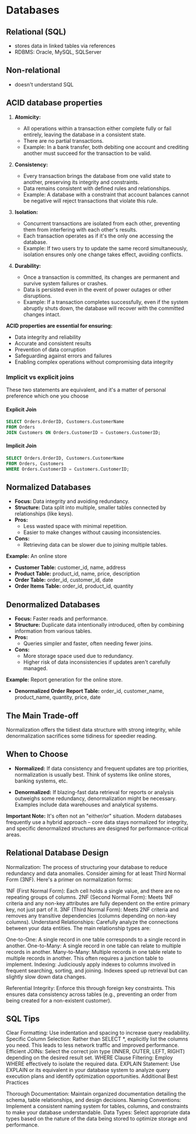 # Databases

## Relational (SQL)

- stores data in linked tables via references
- RDBMS: Oracle, MySQL, SQLServer

## Non-relational

- doesn't understand SQL

## ACID database properties

1. **Atomicity:**

   - All operations within a transaction either complete fully or fail entirely, leaving the database in a consistent state.
   - There are no partial transactions.
   - Example: In a bank transfer, both debiting one account and crediting another must succeed for the transaction to be valid.

2. **Consistency:**

   - Every transaction brings the database from one valid state to another, preserving its integrity and constraints.
   - Data remains consistent with defined rules and relationships.
   - Example: A database with a constraint that account balances cannot be negative will reject transactions that violate this rule.

3. **Isolation:**

   - Concurrent transactions are isolated from each other, preventing them from interfering with each other's results.
   - Each transaction operates as if it's the only one accessing the database.
   - Example: If two users try to update the same record simultaneously, isolation ensures only one change takes effect, avoiding conflicts.

4. **Durability:**
   - Once a transaction is committed, its changes are permanent and survive system failures or crashes.
   - Data is persisted even in the event of power outages or other disruptions.
   - Example: If a transaction completes successfully, even if the system abruptly shuts down, the database will recover with the committed changes intact.

**ACID properties are essential for ensuring:**

- Data integrity and reliability
- Accurate and consistent results
- Prevention of data corruption
- Safeguarding against errors and failures
- Enabling complex operations without compromising data integrity

### Implicit vs explicit joins

These two statements are equivalent, and it's a matter of personal preference which one you choose

#### Explicit Join

```sql
SELECT Orders.OrderID, Customers.CustomerName
FROM Orders
JOIN Customers ON Orders.CustomerID = Customers.CustomerID;
```

#### Implicit Join

```sql
SELECT Orders.OrderID, Customers.CustomerName
FROM Orders, Customers
WHERE Orders.CustomerID = Customers.CustomerID;
```

## Normalized Databases

- **Focus:** Data integrity and avoiding redundancy.
- **Structure:** Data split into multiple, smaller tables connected by relationships (like keys).
- **Pros:**
  - Less wasted space with minimal repetition.
  - Easier to make changes without causing inconsistencies.
- **Cons:**
  - Retrieving data can be slower due to joining multiple tables.

**Example:** An online store

- **Customer Table:** customer_id, name, address
- **Product Table:** product_id, name, price, description
- **Order Table:** order_id, customer_id, date
- **Order Items Table:** order_id, product_id, quantity

## Denormalized Databases

- **Focus:** Faster reads and performance.
- **Structure:** Duplicate data intentionally introduced, often by combining information from various tables.
- **Pros:**
  - Queries simpler and faster, often needing fewer joins.
- **Cons:**
  - More storage space used due to redundancy.
  - Higher risk of data inconsistencies if updates aren't carefully managed.

**Example:** Report generation for the online store.

- **Denormalized Order Report Table:** order_id, customer_name, product_name, quantity, price, date

## The Main Trade-off

Normalization offers the tidiest data structure with strong integrity, while denormalization sacrifices some tidiness for speedier reading.

## When to Choose

- **Normalized:** If data consistency and frequent updates are top priorities, normalization is usually best. Think of systems like online stores, banking systems, etc.

- **Denormalized:** If blazing-fast data retrieval for reports or analysis outweighs some redundancy, denormalization might be necessary. Examples include data warehouses and analytical systems.

**Important Note:** It's often not an "either/or" situation. Modern databases frequently use a hybrid approach – core data stays normalized for integrity, and specific denormalized structures are designed for performance-critical areas.

## Relational Database Design

Normalization: The process of structuring your database to reduce redundancy and data anomalies. Consider aiming for at least Third Normal Form (3NF). Here's a primer on normalization forms:

1NF (First Normal Form): Each cell holds a single value, and there are no repeating groups of columns.
2NF (Second Normal Form): Meets 1NF criteria and any non-key attributes are fully dependent on the entire primary key, not just part of it.
3NF (Third Normal Form): Meets 2NF criteria and removes any transitive dependencies (columns depending on non-key columns).
Understand Relationships: Carefully analyze the connections between your data entities. The main relationship types are:

One-to-One: A single record in one table corresponds to a single record in another.
One-to-Many: A single record in one table can relate to multiple records in another.
Many-to-Many: Multiple records in one table relate to multiple records in another. This often requires a junction table to implement.
Indexing: Judiciously apply indexes to columns involved in frequent searching, sorting, and joining. Indexes speed up retrieval but can slightly slow down data changes.

Referential Integrity: Enforce this through foreign key constraints. This ensures data consistency across tables (e.g., preventing an order from being created for a non-existent customer).

## SQL Tips

Clear Formatting: Use indentation and spacing to increase query readability.
Specific Column Selection: Rather than SELECT \*, explicitly list the columns you need. This leads to less network traffic and improved performance.
Efficient JOINs: Select the correct join type (INNER, OUTER, LEFT, RIGHT) depending on the desired result set.
WHERE Clause Filtering: Employ WHERE effectively to isolate the required data.
EXPLAIN Statement: Use EXPLAIN or its equivalent in your database system to analyze query execution plans and identify optimization opportunities.
Additional Best Practices

Thorough Documentation: Maintain organized documentation detailing the schema, table relationships, and design decisions.
Naming Conventions: Implement a consistent naming system for tables, columns, and constraints to make your database understandable.
Data Types: Select appropriate data types based on the nature of the data being stored to optimize storage and performance.
